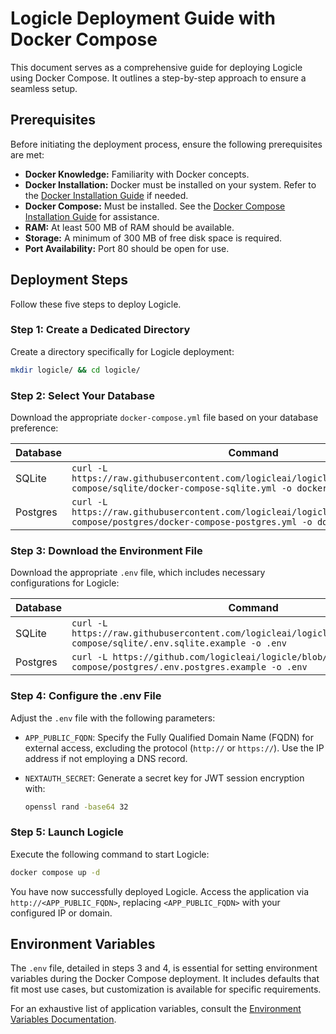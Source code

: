 # Logicle Deployment Guide with Docker Compose

This document serves as a comprehensive guide for deploying Logicle using Docker Compose. It outlines a step-by-step approach to ensure a seamless setup.

## Prerequisites

Before initiating the deployment process, ensure the following prerequisites are met:

- **Docker Knowledge:** Familiarity with Docker concepts.
- **Docker Installation:** Docker must be installed on your system. Refer to the [Docker Installation Guide](https://docs.docker.com/get-docker/) if needed.
- **Docker Compose:** Must be installed. See the [Docker Compose Installation Guide](https://docs.docker.com/compose/install/) for assistance.
- **RAM:** At least 500 MB of RAM should be available.
- **Storage:** A minimum of 300 MB of free disk space is required.
- **Port Availability:** Port 80 should be open for use.

## Deployment Steps

Follow these five steps to deploy Logicle.

### Step 1: Create a Dedicated Directory

Create a directory specifically for Logicle deployment:

```bash
mkdir logicle/ && cd logicle/
```

### Step 2: Select Your Database

Download the appropriate `docker-compose.yml` file based on your database preference:

| Database | Command                                                                                                                                           |
|----------|---------------------------------------------------------------------------------------------------------------------------------------------------|
| SQLite   | `curl -L https://raw.githubusercontent.com/logicleai/logicle/main/deploy/docker-compose/sqlite/docker-compose-sqlite.yml -o docker-compose.yml` |
| Postgres | `curl -L https://raw.githubusercontent.com/logicleai/logicle/main/deploy/docker-compose/postgres/docker-compose-postgres.yml -o docker-compose.yml` |

### Step 3: Download the Environment File

Download the appropriate `.env` file, which includes necessary configurations for Logicle:

| Database | Command |
|----------|---------|
| SQLite   | `curl -L https://raw.githubusercontent.com/logicleai/logicle/main/deploy/docker-compose/sqlite/.env.sqlite.example -o .env` |
| Postgres | `curl -L https://github.com/logicleai/logicle/blob/main/deploy/docker-compose/postgres/.env.postgres.example -o .env` |

### Step 4: Configure the .env File

Adjust the `.env` file with the following parameters:

- `APP_PUBLIC_FQDN`: Specify the Fully Qualified Domain Name (FQDN) for external access, excluding the protocol (`http://` or `https://`). Use the IP address if not employing a DNS record.

- `NEXTAUTH_SECRET`: Generate a secret key for JWT session encryption with:

  ```bash
  openssl rand -base64 32
  ```

### Step 5: Launch Logicle

Execute the following command to start Logicle:

```bash
docker compose up -d
```

You have now successfully deployed Logicle. Access the application via `http://<APP_PUBLIC_FQDN>`, replacing `<APP_PUBLIC_FQDN>` with your configured IP or domain.

## Environment Variables

The `.env` file, detailed in steps 3 and 4, is essential for setting environment variables during the Docker Compose deployment. It includes defaults that fit most use cases, but customization is available for specific requirements.

For an exhaustive list of application variables, consult the [Environment Variables Documentation](../../environment-variables.md).